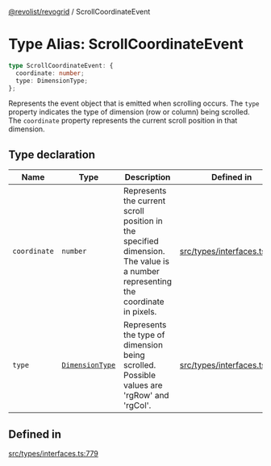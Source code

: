 [@revolist/revogrid](README.md) / ScrollCoordinateEvent

# Type Alias: ScrollCoordinateEvent

```ts
type ScrollCoordinateEvent: {
  coordinate: number;
  type: DimensionType;
};
```

Represents the event object that is emitted when scrolling occurs.
The `type` property indicates the type of dimension (row or column) being scrolled.
The `coordinate` property represents the current scroll position in that dimension.

## Type declaration

| Name | Type | Description | Defined in |
| ------ | ------ | ------ | ------ |
| `coordinate` | `number` | Represents the current scroll position in the specified dimension. The value is a number representing the coordinate in pixels. | [src/types/interfaces.ts:790](https://github.com/revolist/revogrid/blob/2a9402fdf050fa45d175b041168181a63cd72777/src/types/interfaces.ts#L790) |
| `type` | [`DimensionType`](TypeAlias.DimensionType.md) | Represents the type of dimension being scrolled. Possible values are 'rgRow' and 'rgCol'. | [src/types/interfaces.ts:784](https://github.com/revolist/revogrid/blob/2a9402fdf050fa45d175b041168181a63cd72777/src/types/interfaces.ts#L784) |

## Defined in

[src/types/interfaces.ts:779](https://github.com/revolist/revogrid/blob/2a9402fdf050fa45d175b041168181a63cd72777/src/types/interfaces.ts#L779)
